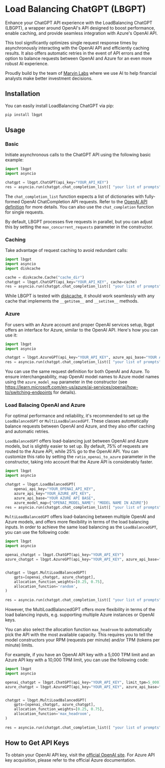 # Load Balancing ChatGPT (LBGPT)

Enhance your ChatGPT API experience with the LoadBalancing ChatGPT (LBGPT), a wrapper around OpenAI's API designed to boost performance, enable caching, and provide seamless integration with Azure's OpenAI API.

This tool significantly optimizes single request response times by asynchronously interacting with the OpenAI API and efficiently caching results. It also offers automatic retries in the event of API errors and the option to balance requests between OpenAI and Azure for an even more robust AI experience.

Proudly build by the team of [Marvin Labs](https://marvinlabs.com/) where we use AI to help financial analysts make better investment decisions.

## Installation
You can easily install LoadBalancing ChatGPT via pip:
```bash
pip install lbgpt
```

## Usage

### Basic
Initiate asynchronous calls to the ChatGPT API using the following basic example:

```python
import lbgpt
import asyncio

chatgpt = lbgpt.ChatGPT(api_key="YOUR_API_KEY")
res = asyncio.run(chatgpt.chat_completion_list([ "your list of prompts" ]))
```

The `chat_completion_list` function expects a list of dictionaries with fully-formed OpenAI ChatCompletion API requests. Refer to the [OpenAI API definition](https://platform.openai.com/docs/api-reference/chat/create) for more details. You can also use the `chat_completion` function for single requests.

By default, LBGPT processes five requests in parallel, but you can adjust this by setting the `max_concurrent_requests` parameter in the constructor.



### Caching
Take advantage of request caching to avoid redundant calls:

```python
import lbgpt
import asyncio
import diskcache

cache = diskcache.Cache("cache_dir")
chatgpt = lbgpt.ChatGPT(api_key="YOUR_API_KEY", cache=cache)
res = asyncio.run(chatgpt.chat_completion_list([ "your list of prompts" ]))
```

While LBGPT is tested with [diskcache](https://pypi.org/project/diskcache/), it should work seamlessly with any cache that implements the `__getitem__` and `__setitem__` methods.

### Azure
For users with an Azure account and proper OpenAI services setup, lbgpt offers an interface for Azure, similar to the OpenAI API. Here's how you can use it:

```python
import lbgpt
import asyncio

chatgpt = lbgpt.AzureGPT(api_key="YOUR_API_KEY", azure_api_base="YOUR AZURE API BASE", azure_model_map={"OPENAI_MODEL_NAME": "MODEL NAME IN AZURE"})
res = asyncio.run(chatgpt.chat_completion_list([ "your list of prompts" ]))
```


You can use the same request definition for both OpenAI and Azure. To ensure interchangeability, map OpenAI model names to Azure model names using the `azure_model_map` parameter in the constructor (see https://learn.microsoft.com/en-us/azure/ai-services/openai/how-to/switching-endpoints for details).


### Load Balacing OpenAI and Azure
For optimal performance and reliability, it's recommended to set up the `LoadBalancedGPT` or `MultiLoadBalancedGPT`. These classes automatically balance requests between OpenAI and Azure, and they also offer caching and automatic retries.

`LoadBalancedGPT` offers load-balancing just between OpenAI and Azure models, but is slightly easier to set up. By default, 75% of requests are routed to the Azure API, while 25% go to the OpenAI API. You can customize this ratio by setting the `ratio_openai_to_azure` parameter in the constructor, taking into account that the Azure API is considerably faster.
  

```python
import lbgpt
import asyncio

chatgpt = lbgpt.LoadBalancedGPT(
    openai_api_key="YOUR_OPENAI_API_KEY",
    azure_api_key="YOUR_AZURE_API_KEY",
    azure_api_base="YOUR AZURE API BASE",
    azure_model_map={"OPENAI_MODEL_NAME": "MODEL NAME IN AZURE"})
res = asyncio.run(chatgpt.chat_completion_list([ "your list of prompts" ]))
```

`MultiLoadBalancedGPT` offers load-balancing between multiple OpenAI and Azure models, and offers more flexibility in terms of the load balancing inputs. In order to achieve the same load balancing as the `LoadBalancedGPT`, you can use the following code:

```python
import lbgpt
import asyncio

openai_chatgpt = lbgpt.ChatGPT(api_key="YOUR_API_KEY")
azure_chatgpt = lbgpt.AzureGPT(api_key="YOUR_API_KEY", azure_api_base="YOUR AZURE API BASE", azure_model_map={"OPENAI_MODEL_NAME": "MODEL NAME IN AZURE"})


chatgpt = lbgpt.MultiLoadBalancedGPT(
    gpts=[openai_chatgpt, azure_chatgpt],
    allocation_function_weights=[0.25, 0.75],
    allocation_function='random',
)
    
res = asyncio.run(chatgpt.chat_completion_list([ "your list of prompts" ]))
```

However, the MultiLoadBalancedGPT offers more flexibility in terms of the load balancing inputs, e.g. supporting multiple Azure instances or OpenAI keys. 

You can also select the allocation function `max_headroom` to automatically pick the API with the most available capacity. This requires you to tell the model constructors your RPM (requests per minute) and/or TPM (tokens per minute) limits. 

For example, if you have an OpenAI API key with a 5,000 TPM limit and an Azure API key with a 10,000 TPM limit, you can use the following code:

```python
import lbgpt
import asyncio

openai_chatgpt = lbgpt.ChatGPT(api_key="YOUR_API_KEY", limit_tpm=5_000)
azure_chatgpt = lbgpt.AzureGPT(api_key="YOUR_API_KEY", azure_api_base="YOUR AZURE API BASE", azure_model_map={"OPENAI_MODEL_NAME": "MODEL NAME IN AZURE"}, limit_tpm=10_000)


chatgpt = lbgpt.MultiLoadBalancedGPT(
    gpts=[openai_chatgpt, azure_chatgpt],
    allocation_function_weights=[0.25, 0.75],
    allocation_function='max_headroom',
)
    
res = asyncio.run(chatgpt.chat_completion_list([ "your list of prompts" ]))
```


## How to Get API Keys
To obtain your OpenAI API key, visit the [official OpenAI site](https://platform.openai.com/account/api-keys). For Azure API key acquisition, please refer to the official Azure documentation.


